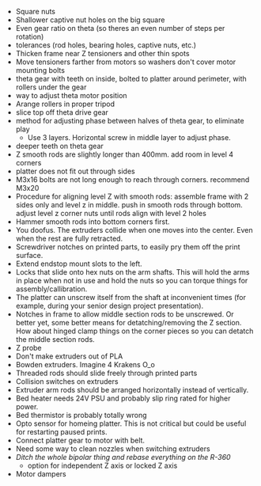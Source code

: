 * Square nuts
* Shallower captive nut holes on the big square
* Even gear ratio on theta (so theres an even number of steps per rotation)
* tolerances (rod holes, bearing holes, captive nuts, etc.)
* Thicken frame near Z tensioners and other thin spots
* Move tensioners farther from motors so washers don't cover motor mounting bolts
* theta gear with teeth on inside, bolted to platter around perimeter, with rollers under the gear
* way to adjust theta motor position
* Arange rollers in proper tripod
* slice top off theta drive gear
* method for adjusting phase between halves of theta gear, to eliminate play
	* Use 3 layers. Horizontal screw in middle layer to adjust phase.
* deeper teeth on theta gear
* Z smooth rods are slightly longer than 400mm. add room in level 4 corners
* platter does not fit out through sides
* M3x16 bolts are not long enough to reach through corners. recommend M3x20
* Procedure for aligning level Z with smooth rods: assemble frame with 2 sides only and level z in middle. push in smooth rods through bottom. adjust level z corner nuts until rods align with level 2 holes
* Hammer smooth rods into bottom corners first.
* You doofus. The extruders collide when one moves into the center. Even when the rest are fully retracted.
* Screwdriver notches on printed parts, to easily pry them off the print surface.
* Extend endstop mount slots to the left.
* Locks that slide onto hex nuts on the arm shafts. This will hold the arms in place when not in use and hold the nuts so you can torque things for assembly/callibration.
* The platter can unscrew itself from the shaft at inconvenient times (for example, during your senior design project presentation).
* Notches in frame to allow middle section rods to be unscrewed. Or better yet, some better means for detatching/removing the Z section. How about hinged clamp things on the corner pieces so you can detatch the middle section rods.
* Z probe
* Don't make extruders out of PLA
* Bowden extruders. Imagine 4 Krakens O_o
* Threaded rods should slide freely through printed parts
* Collision switches on extruders
* Extruder arm rods should be arranged horizontally instead of vertically.
* Bed heater needs 24V PSU and probably slip ring rated for higher power.
* Bed thermistor is probably totally wrong
* Opto sensor for homeing platter. This is not critical but could be useful for restarting paused prints.
* Connect platter gear to motor with belt.
* Need some way to clean nozzles when switching extruders
* *Ditch the whole bipolar thing and rebase everything on the R-360*
	* option for independent Z axis or locked Z axis
* Motor dampers
